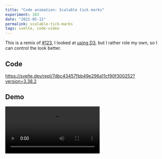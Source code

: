 ```yaml
---
title: "Code animation: Scalable tick marks"
experiment: 183
date: "2021-05-12"
permalink: scalable-tick-marks
tags: svelte, code-video
---
```


This is a remix of [#123](/posts/infinite-tick-marks), I looked at [using D3](/posts/d3-variable-tick-spacing), but I rather role my own, so I can control the look better.

## Code

https://svelte.dev/repl/7dbc43457fbb49e296a11cf90f300252?version=3.38.2

## Demo

<video controls src="https://res.cloudinary.com/dzwnkx0mk/video/upload/v1620794119/1000experiments.dev/scalable-tick-marks_h213k8.mp4"/>

## Notes

- Scales should change, ie when zoomed out, major tick marks are seconds, when zoomed in, major tick marks are tenths of seconds
